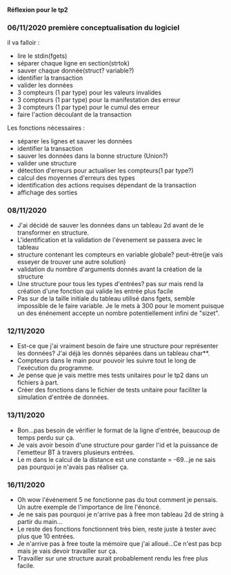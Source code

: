 #### Réflexion pour le tp2

### 06/11/2020 première conceptualisation du logiciel

il va falloir :

* lire le stdin(fgets)
* séparer chaque ligne en section(strtok)
* sauver chaque donnée(struct? variable?)
* identifier la transaction
* valider les données
* 3 compteurs (1 par type) pour les valeurs invalides
* 3 compteurs (1 par type) pour la manifestation des erreur 
* 3 compteurs (1 par type) pour le cumul des erreur
* faire l'action découlant de la transaction
 
Les fonctions nécessaires :

* séparer les lignes et sauver les données
* identifier la transaction
* sauver les données dans la bonne structure (Union?)
* valider une structure
* détection d'erreurs pour actualiser les compteurs(1 par type?)
* calcul des moyennes d'erreurs des types
* identification des actions requises dépendant de la transaction
* affichage des sorties 

### 08/11/2020

* J'ai décidé de sauver les données dans un tableau 2d avant de le transformer en structure.
* L'identification et la validation de l'évenement se passera avec le tableau
* structure contenant les compteurs en variable globale? peut-être(je vais esseyer de trouver une autre solution)
* validation du nombre d'arguments donnés avant la création de la structure
* Une structure pour tous les types d'entrées? pas sur mais rend la création d'une fonction qui valide les entrée plus facile
* Pas sur de la taille initiale du tableau utilisé dans fgets, semble impossible de le faire variable. Je le mets à 300 pour le moment puisque un des énénement accepte un nombre potentiellement infini de "sizet".

### 12/11/2020

* Est-ce que j'ai vraiment besoin de faire une structure pour représenter les données? J'ai déjà les donnés séparées dans un tableau char**.
* Compteurs dans le main pour pouvoir les suivre tout le long de l'exécution du programme.
* Je pense que je vais mettre mes tests unitaires pour le tp2 dans un fichiers à part.  
* Créer des fonctions dans le fichier de tests unitaire pour faciliter la simulation d'entrée de données.

### 13/11/2020

* Bon...pas besoin de vérifier le format de la ligne d'entrée, beaucoup de temps perdu sur ça.
* Je vais avoir besoin d'une structure pour garder l'id et la puissance de l'emetteur BT à travers plusieurs entrées.
* Le m dans le calcul de la distance est une constante = -69...je ne sais pas pourquoi je n'avais pas réaliser ça. 

### 16/11/2020

* Oh wow l'événement 5 ne fonctionne pas du tout comment je pensais. Un autre exemple de l'importance de lire l'énoncé.
* Je ne sais pas pourquoi je n'arrive pas à free mon tableau 2d de string à partir du main...
* Le reste des fonctions fonctionnent très bien, reste juste à tester avec plus que 10 entrées.
* Je n'arrive pas à free toute la mémoire que j'ai alloué...Ce n'est pas bcp mais je vais devoir travailler sur ça.
* Travailler sur une structure aurait probablement rendu les free plus facile.
